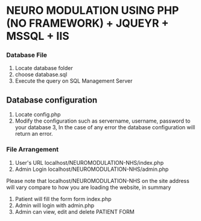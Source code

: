 # NEURO MODULATION USING PHP (NO FRAMEWORK) + JQUEYR + MSSQL + IIS 
### Database File
1. Locate database folder
2. choose database.sql
3. Execute the query on SQL Management Server

## Database configuration
1. Locate config.php
2. Modify the configuration such as servername, username, password to your database
3, In the case of any error the database configuration will return an error.


### File Arrangement
1. User's URL localhost/NEUROMODULATION-NHS/index.php
2. Admin Login localhost/NEUROMODULATION-NHS/admin.php


Please note that localhost/NEUROMODULATION-NHS on the site address will vary compare to how you are loading the website, in summary
1. Patient will fill the form form index.php
2. Admin will login with admin.php
3. Admin can view, edit and delete PATIENT FORM